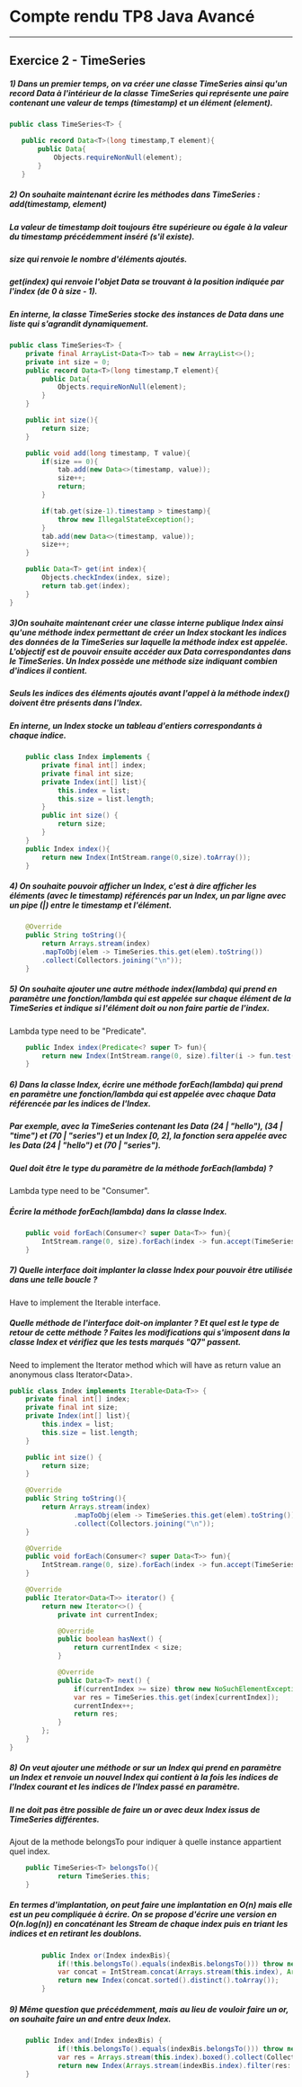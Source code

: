 # Compte rendu TP8 Java Avancé

------

## Exercice 2 - TimeSeries


##### 1) Dans un premier temps, on va créer une classe TimeSeries ainsi qu'un record Data à l'intérieur de la classe TimeSeries qui représente une paire contenant une valeur de temps (timestamp) et un élément (element).

 ```java
public class TimeSeries<T> {

    public record Data<T>(long timestamp,T element){
        public Data{
            Objects.requireNonNull(element);
        }
    }

```

##### 2) On souhaite maintenant écrire les méthodes dans TimeSeries : add(timestamp, element)
##### La valeur de timestamp doit toujours être supérieure ou égale à la valeur du timestamp précédemment inséré (s'il existe).
##### size qui renvoie le nombre d'éléments ajoutés.
##### get(index) qui renvoie l'objet Data se trouvant à la position indiquée par l'index (de 0 à size - 1).

##### En interne, la classe TimeSeries stocke des instances de Data dans une liste qui s'agrandit dynamiquement. 
````java
public class TimeSeries<T> {
    private final ArrayList<Data<T>> tab = new ArrayList<>();
    private int size = 0;
    public record Data<T>(long timestamp,T element){
        public Data{
            Objects.requireNonNull(element);
        }
    }

    public int size(){
        return size;
    }

    public void add(long timestamp, T value){
        if(size == 0){
            tab.add(new Data<>(timestamp, value));
            size++;
            return;
        }

        if(tab.get(size-1).timestamp > timestamp){
            throw new IllegalStateException();
        }
        tab.add(new Data<>(timestamp, value));
        size++;
    }

    public Data<T> get(int index){
        Objects.checkIndex(index, size);
        return tab.get(index);
    }
}
````

##### 3)On souhaite maintenant créer une classe interne publique Index ainsi qu'une méthode index permettant de créer un Index stockant les indices des données de la TimeSeries sur laquelle la méthode index est appelée. L'objectif est de pouvoir ensuite accéder aux Data correspondantes dans le TimeSeries. Un Index possède une méthode size indiquant combien d'indices il contient.
##### Seuls les indices des éléments ajoutés avant l'appel à la méthode index() doivent être présents dans l'Index.
##### En interne, un Index stocke un tableau d'entiers correspondants à chaque indice. 

````java
    public class Index implements {
        private final int[] index;
        private final int size;
        private Index(int[] list){
            this.index = list;
            this.size = list.length;
        }
        public int size() {
            return size;
        }
    }
    public Index index(){
        return new Index(IntStream.range(0,size).toArray());
    }
````

##### 4) On souhaite pouvoir afficher un Index, c'est à dire afficher les éléments (avec le timestamp) référencés par un Index, un par ligne avec un pipe (|) entre le timestamp et l'élément. 
```java
    @Override
    public String toString(){
        return Arrays.stream(index)
        .mapToObj(elem -> TimeSeries.this.get(elem).toString())
        .collect(Collectors.joining("\n"));
    }
```

##### 5) On souhaite ajouter une autre méthode index(lambda) qui prend en paramètre une fonction/lambda qui est appelée sur chaque élément de la TimeSeries et indique si l'élément doit ou non faire partie de l'index.
Lambda type need to be "Predicate".

````java
    public Index index(Predicate<? super T> fun){
        return new Index(IntStream.range(0, size).filter(i -> fun.test(this.get(i).element)).toArray());
    }
````

##### 6) Dans la classe Index, écrire une méthode forEach(lambda) qui prend en paramètre une fonction/lambda qui est appelée avec chaque Data référencée par les indices de l'Index.
##### Par exemple, avec la TimeSeries contenant les Data (24 | "hello"), (34 | "time") et (70 | "series") et un Index [0, 2], la fonction sera appelée avec les Data (24 | "hello") et (70 | "series").
##### Quel doit être le type du paramètre de la méthode forEach(lambda) ? 

Lambda type need to be "Consumer".

##### Écrire la méthode forEach(lambda) dans la classe Index.

````java
    public void forEach(Consumer<? super Data<T>> fun){
        IntStream.range(0, size).forEach(index -> fun.accept(TimeSeries.this.tab.get(index)));
    }
````

##### 7) Quelle interface doit implanter la classe Index pour pouvoir être utilisée dans une telle boucle ?

Have to implement the Iterable interface.

##### Quelle méthode de l'interface doit-on implanter ? Et quel est le type de retour de cette méthode ? Faites les modifications qui s'imposent dans la classe Index et vérifiez que les tests marqués "Q7" passent.

Need to implement the Iterator method which will have as return value an anonymous class Iterator<Data<T>>.

````java
public class Index implements Iterable<Data<T>> {
    private final int[] index;
    private final int size;
    private Index(int[] list){
        this.index = list;
        this.size = list.length;
    }

    public int size() {
        return size;
    }

    @Override
    public String toString(){
        return Arrays.stream(index)
                .mapToObj(elem -> TimeSeries.this.get(elem).toString())
                .collect(Collectors.joining("\n"));
    }

    @Override
    public void forEach(Consumer<? super Data<T>> fun){
        IntStream.range(0, size).forEach(index -> fun.accept(TimeSeries.this.get(index)));
    }

    @Override
    public Iterator<Data<T>> iterator() {
        return new Iterator<>() {
            private int currentIndex;

            @Override
            public boolean hasNext() {
                return currentIndex < size;
            }

            @Override
            public Data<T> next() {
                if(currentIndex >= size) throw new NoSuchElementException("No element found");
                var res = TimeSeries.this.get(index[currentIndex]);
                currentIndex++;
                return res;
            }
        };
    }
}
````

##### 8) On veut ajouter une méthode or sur un Index qui prend en paramètre un Index et renvoie un nouvel Index qui contient à la fois les indices de l'Index courant et les indices de l'Index passé en paramètre.
##### Il ne doit pas être possible de faire un or avec deux Index issus de TimeSeries différentes.

Ajout de la methode belongsTo pour indiquer à quelle instance appartient quel index.
````java
    public TimeSeries<T> belongsTo(){
            return TimeSeries.this;
    }
````

##### En termes d'implantation, on peut faire une implantation en O(n) mais elle est un peu compliquée à écrire. On se propose d'écrire une version en O(n.log(n)) en concaténant les Stream de chaque index puis en triant les indices et en retirant les doublons.

````java
        public Index or(Index indexBis){
            if(!this.belongsTo().equals(indexBis.belongsTo())) throw new IllegalArgumentException("Both doesn't belongs to the same instance");
            var concat = IntStream.concat(Arrays.stream(this.index), Arrays.stream(indexBis.index));
            return new Index(concat.sorted().distinct().toArray());
        }
````

##### 9) Même question que précédemment, mais au lieu de vouloir faire un or, on souhaite faire un and entre deux Index.

````java
    public Index and(Index indexBis) {
            if(!this.belongsTo().equals(indexBis.belongsTo())) throw new IllegalArgumentException("Both doesn't belongs to the same instance");
            var res = Arrays.stream(this.index).boxed().collect(Collectors.toSet());
            return new Index(Arrays.stream(indexBis.index).filter(res::contains).toArray());
    }
````